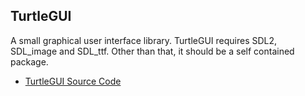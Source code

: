 ## TurtleGUI

A small graphical user interface library. TurtleGUI requires SDL2, SDL_image and SDL_ttf. Other than that, it should be a self contained package.

* [TurtleGUI Source Code](https://github.com/krgamestudios/TurtleGUI)

